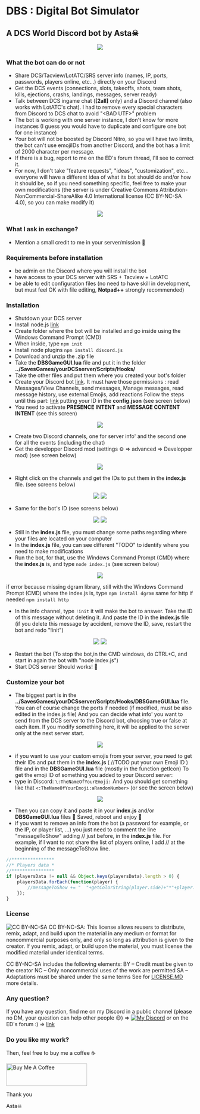 # DBS : Digital Bot Simulator

## A DCS World Discord bot by Asta☠
<p align="center">
  <img src="https://cdn.discordapp.com/attachments/559138601573548052/1071379042621739069/DBS.png" />
</p>


### What the bot can do or not
- Share DCS/Tacview/LotATC/SRS server info (names, IP, ports, passwords, players online, etc...) directly on your Discord
- Get the DCS events (connections, slots, takeoffs, shots, team shots, kills, ejections, crashs, landings, messages, server ready)
- Talk between DCS ingame chat (**[2all]** only) and a Discord channel (also works with LotATC's chat). I had to remove every special characters from Discord to DCS chat to avoid "\<BAD UTF\>" problem
- The bot is working with one server instance, I don't know for more instances (I guess you would have to duplicate and configure one bot for one instance)
- Your bot will not be boosted by Discord Nitro, so you will have two limits, the bot can't use emojiIDs from another Discord, and the bot has a limit of 2000 character per message.
- If there is a bug, report to me on the ED's forum thread, I'll see to correct it.
- For now, I don't take "feature requests", "ideas", "customization", etc...  everyone will have a different idea of what its bot should do and/or how it should be, so if you need something specific, feel free to make your own modifications (the server is under Creative Commons Attribution-NonCommercial-ShareAlike 4.0 International license (CC BY-NC-SA 4.0), so you can make modify it)

<p align="center">
  <img src="https://cdn.discordapp.com/attachments/559138601573548052/1071133963541807314/image.png" />
</p>


### What I ask in exchange?
- Mention a small credit to me in your server/mission 🥰


### Requirements before installation
- be admin on the Discord where you will install the bot
- have access to your DCS server with SRS + Tacview + LotATC
- be able to edit configuration files (no need to have skill in development, but must feel OK with file editing, **Notpad++** strongly recommended)


### Installation
- Shutdown your DCS server
- Install node.js [link](https://nodejs.org/en/)
- Create folder where the bot will be installed and go inside using the Windows Command Prompt (CMD)
- When inside, type 
`npm init`
- Install node plugins 
`npm install discord.js`
- Download and unzip the .zip file
- Take the **DBSGameGUI.lua** file and put it in the folder **../SavesGames/yourDCSserver/Scripts/Hooks/**
- Take the other files and put them where you created your bot's folder 
- Create your Discord bot [link](https://discordjs.guide/preparations/setting-up-a-bot-application.html#creating-your-bot). 
It must have those permissions : read Messages/View Channels, send messages, Manage messages, read message history, use external Emojis, add reactions
Follow the steps until this part: [link](https://discordjs.guide/creating-your-bot/#using-config-json) putting your ID in the **config.json** (see screen below)
- You need to activate **PRESENCE INTENT** and **MESSAGE CONTENT INTENT** (see this screen)
<p align="center">
  <img src="https://cdn.discordapp.com/attachments/559138601573548052/1076181402963423272/image.png" />
</p>

- Create two Discord channels, one for server info' and the second one for all the events (including the chat)
- Get the developper Discord mod (settings ⚙ => advanced => Developper mod) (see screen below)
<p align="center">
  <img src="https://cdn.discordapp.com/attachments/1072564804809654332/1072568029180862505/image.png" />
</p>

- Right click on the channels and get the IDs to put them in the **index.js** file. (see screens below)
<p align="center">
  <img src="https://cdn.discordapp.com/attachments/1072564804809654332/1072568306545983499/image.png" />
  <img src="https://cdn.discordapp.com/attachments/1072564804809654332/1072568306982211635/image-1.png" />
</p>

- Same for the bot's ID (see screens below)
<p align="center">
  <img src="https://cdn.discordapp.com/attachments/1072564804809654332/1072568409046384681/image.png" />
  <img src="https://cdn.discordapp.com/attachments/1072564804809654332/1072568306982211635/image-1.png" />
</p>

- Still in the **index.js** file, you must change some paths regarding where your files are located on your computer 
- In the **index.js** file, you can see different "TODO" to identify where you need to make modifications
- Run the bot, for that, use the  Windows Command Prompt (CMD) where the **index.js** is, and type
`node index.js`
(see screen below) 
<p align="center">
  <img src="https://cdn.discordapp.com/attachments/1072564804809654332/1072568638160261130/image.png" />
</p>

if error because missing dgram library, still with the Windows Command Prompt (CMD) where the index.js is, type
`npm install dgram`
same for http if needed
`npm install http`
- In the info channel, type 
`!init`
it will make the bot to answer. Take the ID of this message without deleting it. And paste the ID in the **index.js** file (if you delete this message by accident, remove the ID, save, restart the bot and redo "!init")
<p align="center">
  <img src="https://cdn.discordapp.com/attachments/1072564804809654332/1072569115681771551/image.png" />
  <img src="https://cdn.discordapp.com/attachments/1072564804809654332/1072568306982211635/image-1.png" />
</p>

- Restart the bot (To stop the bot,in the CMD windows, do CTRL+C, and start in again the bot with "node index.js")
- Start DCS server
Should works! 🤞 


### Customize your bot
- The biggest part is in the **../SavesGames/yourDCSserver/Scripts/Hooks/DBSGameGUI.lua** file.
You can of course change the ports if needed (if modified, must be also edited in the index.js file)
And you can decide what info' you want to send from the DCS server to the Discord bot, choosing true or false at each item.
If you modify something here, it will be applied to the server only at the next server start. 
<p align="center">
  <img src="https://cdn.discordapp.com/attachments/1072564804809654332/1072571238989443204/image.png"/>
</p>

- if you want to use your custom emojis from your server, you need to get their IDs and put them in the **index.js** ( //TODO put your own Emoji ID ) file and in the **DBSGameGUI.lua** file (mostly in the function getIcon)
To get the emoji ID of something you added to your Discord server:
- type in Discord:
`\:TheNameOfYourEmoji:`
And you should get something like that
`<:TheNameOfYourEmoji:aRandomNumber>`
(or see the screen below)
<p align="center">
  <img src="https://cdn.discordapp.com/attachments/1072564804809654332/1072574057314254978/image.png"/>
</p>

- Then you can copy it and paste it in your **index.js** and/or **DBSGameGUI.lua** files 🙂
Saved, reboot and enjoy 🙂
- if you want to remove an info from the bot (a password for example, or the IP, or player list, ...)
you just need to comment the line "messageToShow" adding // just before, in the **index.js** file.
For example, if I want to not share the list of players online, I add // at the beginning of the messageToShow line.
```javascript
//****************
//* Players data *
//****************
if (playersData != null && Object.keys(playersData).length > 0) {
	playersData.forEach(function(player) {
		//messageToShow += "  "+getColorString(player.side)+"*"+player.name+"* "+player.aircraft+"\n"
	});
}
```


### License
![CC BY-NC-SA](https://mirrors.creativecommons.org/presskit/buttons/88x31/png/by-nc-sa.png)
CC BY-NC-SA: This license allows reusers to distribute, remix, adapt, and build upon the material in any medium or format for noncommercial purposes only, and only so long as attribution is given to the creator. If you remix, adapt, or build upon the material, you must license the modified material under identical terms. 

CC BY-NC-SA includes the following elements:
BY – Credit must be given to the creator
NC – Only noncommercial uses of the work are permitted
SA – Adaptations must be shared under the same terms
See for [LICENSE.MD](https://github.com/frasta/DCS-Discord-bot/blob/main/LICENSE.md) more details.

### Any question?
If you have any question, find me on my Discord in a public channel (please no DM, your question can help other people 😉) =>
[![My Discord](https://cdn.discordapp.com/attachments/559138601573548052/999311782382424084/unknown.png)](https://discord.gg/ZUZdMzQ)
or on the ED's forum :) => [link](https://forum.dcs.world/topic/318803-discord-bot-for-dcs-dbs-digital-bot-simulator-by-asta/)



### Do you like my work?
Then, feel free to buy me a coffee ☕ 

<a href="https://www.buymeacoffee.com/Astazou" target="_blank"><img src="https://cdn.buymeacoffee.com/buttons/v2/default-yellow.png" alt="Buy Me A Coffee" style="height: 60px !important;width: 217px !important;" ></a>


Thank you

Asta☠